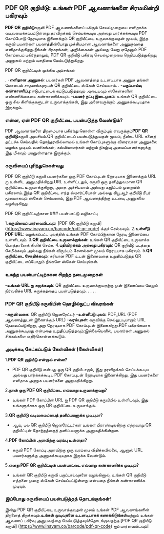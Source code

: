 ## PDF QR குறியீடு: உங்கள் PDF ஆவணங்களை சிரமமின்றி பகிரவும்

**PDF QR குறியீடு**கருவி PDF ஆவணங்களைப் பகிரும் செயல்முறையை எளிதாக்க வடிவமைக்கப்பட்டுள்ளது.தரவிறக்கம் செய்யக்கூடிய அல்லது பார்க்கக்கூடிய PDF கோப்போடு நேரடியாக இணைக்கும் QR குறியீட்டை உருவாக்குவதன் மூலம், இந்த கருவி பயனர்கள் பயணத்தின்போது முக்கியமான ஆவணங்களை அணுகுவதை எளிதாக்குகிறது.நீங்கள் பிரசுரங்கள், அறிக்கைகள் அல்லது வேறு ஏதேனும் PDF கோப்பைப் பகிர்ந்தாலும், PDF QR குறியீடு பகிர்வு செயல்முறையை நெறிப்படுத்துகிறது, அணுகல் மற்றும் வசதியை மேம்படுத்துகிறது.

PDF QR குறியீட்டின் முக்கிய அம்சங்கள்

.
-**எளிதான அணுகல்**: பயனர்கள் PDF ஆவணத்தை உடனடியாக அணுக தங்கள் மொபைல் சாதனங்களுடன் QR குறியீட்டை ஸ்கேன் செய்யலாம்.
.
-**பகுப்பாய்வு கண்காணிப்பு**: ஈடுபாட்டைக் கட்டுப்படுத்தவும் அடையவும் ஸ்கேன்களின் எண்ணிக்கையை கண்காணிக்கவும்.
-**பயனர் நட்பு இடைமுகம்**: உங்கள் QR குறியீட்டை ஒரு சில கிளிக்குகளுடன் உருவாக்குங்கள், இது அனைவருக்கும் அணுகக்கூடியதாக இருக்கும்.

### என்ன, ஏன் PDF QR குறியீட்டை பயன்படுத்த வேண்டும்?

PDF ஆவணங்களை திறமையாக பகிர்ந்து கொள்ள விரும்பும் எவருக்கும்**PDF QR குறியீடு**கருவி அவசியம்.QR குறியீட்டைப் பயன்படுத்துவதன் மூலம், நீண்ட URL களைத் தட்டச்சு செய்வதில் தொந்தரவில்லாமல் உங்கள் கோப்புகளுக்கு விரைவான அணுகலை வழங்க முடியும்.வணிகங்கள், கல்வியாளர்கள் மற்றும் நிகழ்வு அமைப்பாளர்களுக்கு இது மிகவும் பயனுள்ளதாக இருக்கும்.

### கருவியைப் புரிந்துகொள்வது

PDF QR குறியீடு கருவி பயனர்களை ஒரு PDF கோப்புடன் நேரடியாக இணைக்கும் URL ஐ உள்ளிட அனுமதிக்கிறது.URL உள்ளிட்டதும், கருவி ஒரு தனித்துவமான QR குறியீட்டை உருவாக்குகிறது, அதை அச்சிடலாம் அல்லது டிஜிட்டல் முறையில் பகிரலாம்.இந்த QR குறியீட்டை எந்த ஸ்மார்ட்போன் அல்லது கியூஆர் குறியீடு ரீடர் மூலமாகவும் ஸ்கேன் செய்யலாம், இது PDF ஆவணத்திற்கு உடனடி அணுகலை வழங்குகிறது.

PDF QR குறியீட்டிற்கான ### பயன்பாட்டு வழிகாட்டி

1.**கருவியைப் பார்வையிடவும்**: [PDF QR குறியீடு கருவி] (https://www.inayam.co/barcode/pdf-qr-code) க்குச் செல்லவும்.
2.**உள்ளீடு PDF URL**: வழங்கப்பட்ட புலத்தில் உங்கள் PDF கோப்பிற்கான நேரடி இணைப்பை உள்ளிடவும்.
3.**QR குறியீட்டை உருவாக்குங்கள்**: உங்கள் QR குறியீட்டை உருவாக்க பொத்தானைக் கிளிக் செய்க.
4.**பதிவிறக்கம் அல்லது பகிரவும்**: QR குறியீடு படத்தை சேமிக்கவும் அல்லது நீங்கள் விரும்பும் சேனல்கள் மூலம் நேரடியாக பகிரவும்.
5.**QR குறியீட்டை சோதிக்கவும்**: சரியான PDF உடன் இணைவதை உறுதிப்படுத்த QR குறியீட்டை எப்போதும் நீங்களே ஸ்கேன் செய்யுங்கள்.

### உகந்த பயன்பாட்டிற்கான சிறந்த நடைமுறைகள்

-**உங்கள் URL ஐ சுருக்கவும்**: QR குறியீட்டை உருவாக்குவதற்கு முன் இணைப்பை மேலும் நிர்வகிக்க URL சுருக்கத்தைப் பயன்படுத்தவும்.
.
.
.
.

### PDF QR குறியீடு கருவியின் தொழில்நுட்ப விவரங்கள்

-**கருவி வகை**: QR குறியீடு ஜெனரேட்டர்
-**உள்ளீட்டு புலம்**: PDF_URL (PDF ஆவணத்துடன் இணைக்கும் URL)
-**வரம்புகள்**: கருவிக்கு செல்லுபடியாகும் URL தேவைப்படுகிறது, அது நேரடியாக PDF கோப்புடன் இணைகிறது.PDF பகிரங்கமாக அணுகக்கூடியது என்பதை உறுதிப்படுத்தவும்;இல்லையெனில், பயனர்கள் அணுகல் சிக்கல்களை எதிர்கொள்ளக்கூடும்.

### அடிக்கடி கேட்கப்படும் கேள்விகள் (கேள்விகள்)

1.**PDF QR குறியீடு என்றால் என்ன?**
- PDF QR குறியீடு என்பது ஒரு QR குறியீடாகும், இது தரவிறக்கம் செய்யக்கூடிய அல்லது பார்க்கக்கூடிய PDF கோப்புடன் நேரடியாக இணைக்கிறது, இது பயனர்களை எளிதாக அணுக பயனர்களை அனுமதிக்கிறது.

2.**நான் ஒரு PDF QR குறியீட்டை எவ்வாறு உருவாக்குவது?**
- உங்கள் PDF கோப்பின் URL ஐ PDF QR குறியீடு கருவியில் உள்ளிடவும், இது உங்களுக்காக ஒரு QR குறியீட்டை உருவாக்கும்.

3.**QR குறியீடு வடிவமைப்பைத் தனிப்பயனாக்க முடியுமா?**
- ஆம், பல QR குறியீடு ஜெனரேட்டர்கள் உங்கள் பிராண்டிங்கிற்கு ஏற்றவாறு QR குறியீட்டின் தோற்றத்தைத் தனிப்பயனாக்க அனுமதிக்கின்றன.

4.**PDF கோப்பின் அளவிற்கு வரம்பு உள்ளதா?**
- கருவி PDF கோப்பு அளவிற்கு ஒரு வரம்பை விதிக்கவில்லை, ஆனால் URL பயனர்களுக்கு அணுகக்கூடியதாக இருக்க வேண்டும்.

5.**எனது PDF QR குறியீட்டின் பயன்பாட்டை எவ்வாறு கண்காணிக்க முடியும்?**
- உங்கள் QR குறியீடு கருவி பகுப்பாய்வுகளை வழங்கினால், உங்கள் QR குறியீடு எத்தனை முறை ஸ்கேன் செய்யப்பட்டுள்ளது என்பதை நீங்கள் கண்காணிக்க முடியும்.

### இப்போது கருவியைப் பயன்படுத்தத் தொடங்குங்கள்!

இன்று PDF QR குறியீட்டை உருவாக்குவதன் மூலம் உங்கள் PDF ஆவணங்களின் திறனைத் திறக்கவும்.**உங்கள் முடிவுகளை உடனடியாகக் கணக்கிடுங்கள்**மற்றும் உங்கள் ஆவணப் பகிர்வு அனுபவத்தை மேம்படுத்தவும்!தொடங்குவதற்கு [PDF QR குறியீடு கருவி] (https://www.inayam.co/barcode/pdf-qr-code) ஐப் பார்வையிடவும்!